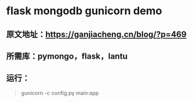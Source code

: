 # flask mongodb gunicorn demo

## 原文地址：https://ganjiacheng.cn/blog/?p=469

## 所需库：pymongo，flask，lantu

## 运行：

>gunicorn -c config.py main:app